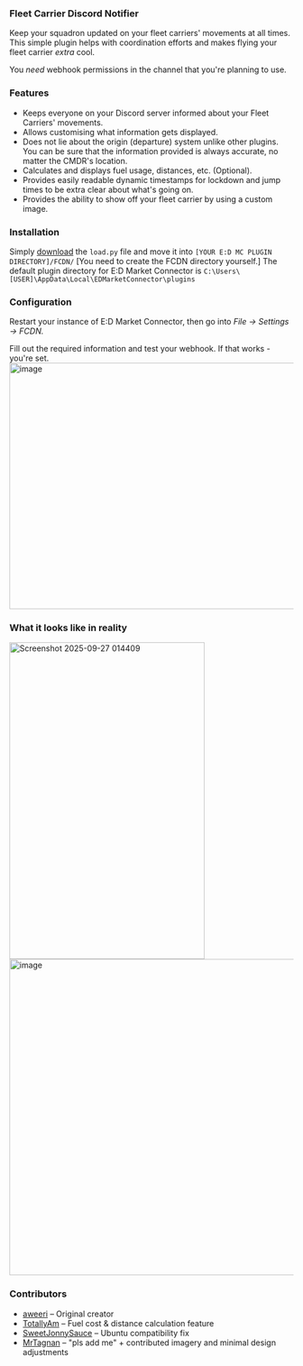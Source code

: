 ### Fleet Carrier Discord Notifier
Keep your squadron updated on your fleet carriers' movements at all times. This simple plugin helps with coordination efforts and makes flying your fleet carrier *extra* cool.

You *need* webhook permissions in the channel that you're planning to use.
### Features
- Keeps everyone on your Discord server informed about your Fleet Carriers' movements.
- Allows customising what information gets displayed.
- Does not lie about the origin (departure) system unlike other plugins. You can be sure that the information provided is always accurate, no matter the CMDR's location.
- Calculates and displays fuel usage, distances, etc. (Optional).
- Provides easily readable dynamic timestamps for lockdown and jump times to be extra clear about what's going on.
- Provides the ability to show off your fleet carrier by using a custom image.

### Installation
Simply [download](https://github.com/aweeri/FCDN/blob/main/load.py) the `load.py` file and move it into `[YOUR E:D MC PLUGIN DIRECTORY]/FCDN/` [You need to create the FCDN directory yourself.]
The default plugin directory for E:D Market Connector is `C:\Users\[USER]\AppData\Local\EDMarketConnector\plugins`

### Configuration
Restart your instance of E:D Market Connector, then go into *File -> Settings -> FCDN.*

Fill out the required information and test your webhook. If that works - you're set. 
<img width="978" height="437" alt="image" src="https://github.com/user-attachments/assets/e5bd6c60-f465-485c-b396-8739730f4566" />

### What it looks like in reality
<img width="346" height="562" alt="Screenshot 2025-09-27 014409" src="https://github.com/user-attachments/assets/9729b33a-34ba-40a0-868e-3e41c2f9be82" />

<img width="553" height="561" alt="image" src="https://github.com/user-attachments/assets/df8181bb-7717-44d9-98c0-0857dd050bf5" />

### Contributors
- [aweeri](https://github.com/aweeri) – Original creator
- [TotallyAm](https://github.com/TotallyAm) – Fuel cost & distance calculation feature
- [SweetJonnySauce](https://github.com/SweetJonnySauce) – Ubuntu compatibility fix
- [MrTagnan](https://github.com/MrTagnan) – "pls add me" + contributed imagery and minimal design adjustments
